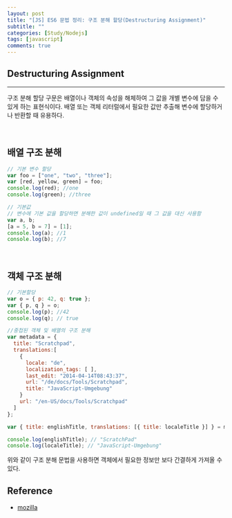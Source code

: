```yaml
---
layout: post
title: "[JS] ES6 문법 정리: 구조 분해 할당(Destructuring Assignment)"
subtitle: ""
categories: [Study/Nodejs]
tags: [javascript]
comments: true
---
```


## Destructuring Assignment

---

구조 분해 할당 구문은 배열이나 객체의 속성을 해체하여 그 값을 개별 변수에 담을 수 있게 하는 표현식이다. 배열 또는 객체 리터럴에서 필요한 값만 추출해 변수에 할당하거나 반환할 때 유용하다.

<br>

## 배열 구조 분해

```js
// 기본 변수 할당
var foo = ["one", "two", "three"];
var [red, yellow, green] = foo;
console.log(red); //one
console.log(green); //three

// 기본값
// 변수에 기본 값을 할당하면 분해한 값이 undefined일 때 그 값을 대신 사용함
var a, b;
[a = 5, b = 7] = [1];
console.log(a); //1
console.log(b); //7
```

<br>

## 객체 구조 분해

```js
// 기본할당
var o = { p: 42, q: true };
var { p, q } = o;
console.log(p); //42
console.log(q); // true

//중첩된 객체 및 배열의 구조 분해
var metadata = {
  title: "Scratchpad",
  translations:[
    {
      locale: "de",
      localization_tags: [ ],
      last_edit: "2014-04-14T08:43:37",
      url: "/de/docs/Tools/Scratchpad",
      title: "JavaScript-Umgebung"
    }
    url: "/en-US/docs/Tools/Scratchpad"
  ]
};

var { title: englishTitle, translations: [{ title: localeTitle }] } = metadata;

console.log(englishTitle); // "ScratchPad"
console.log(localeTitle); // "JavaScript-Umgebung"
```

위와 같이 구조 분해 문법을 사용하면 객체에서 필요한 정보만 보다 간결하게 가져올 수 있다.
<br>

## Reference

- [mozilla](https://developer.mozilla.org/ko/docs/Web/JavaScript/Reference/Operators/Destructuring_assignment)
